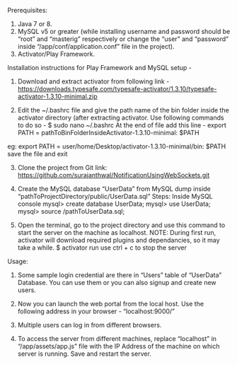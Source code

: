 Prerequisites:

1) Java 7 or 8.
2) MySQL v5 or greater (while installing username and password should be “root” and “masterig” respectively or change the “user” and “password” inside “/app/conf/application.conf” file in the project).
3) Activator/Play Framework.

Installation instructions for Play Framework and MySQL setup - 

1) Download and extract activator from following link -
https://downloads.typesafe.com/typesafe-activator/1.3.10/typesafe-activator-1.3.10-minimal.zip

2) Edit the ~/.bashrc file and give the path name of the bin folder inside the activator
directory (after extracting activator. Use following commands to do so -
$ sudo nano ~/.bashrc
At the end of file add this line -
export PATH = pathToBinFolderInsideActivator-1.3.10-minimal: $PATH

eg: export PATH = user/home/Desktop/activator-1.3.10-minimal/bin: $PATH
save the file and exit

3) Clone the project from Git 
link: https://github.com/surajanthwal/NotificationUsingWebSockets.git

4) Create the MySQL database “UserData” from MySQL dump inside “pathToProjectDirectory/public/UserData.sql”
Steps: Inside MySQL console
mysql> create database UserData;
mysql> use UserData;
mysql> source /pathToUserData.sql;

5) Open the terminal, go to the project directory and use this command to start the server on the machine as localhost.
NOTE: During first run, activator will download required plugins and dependancies, so it may take a while.
$ activator run
use ctrl + c to stop the server

Usage: 

1) Some sample login credential are there in “Users” table of “UserData” Database. You can use them or you can also signup and create new users.

2) Now you can launch the web portal from the local host. Use the following address in your browser - 
“localhost:9000/”

3) Multiple users can log in from different browsers.

4) To access the server from different machines, replace “localhost” in “/app/assets/app.js” file with the IP Address of the machine on which server is running. Save and restart the server.
